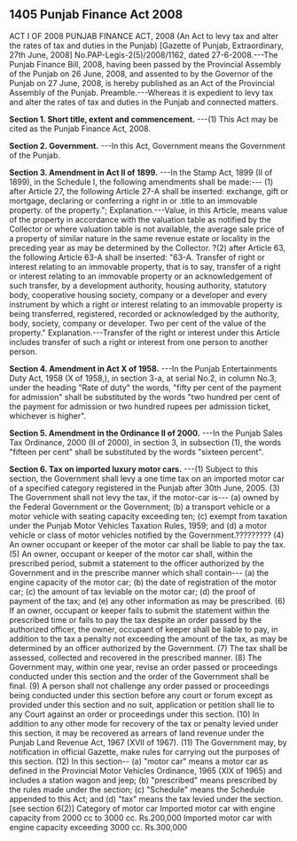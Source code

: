 ## 1405 Punjab Finance Act 2008
 
ACT I OF 2008
PUNJAB FINANCE ACT, 2008
(An Act to levy tax and alter the rates of tax and duties in the Punjab)
[Gazette of Punjab, Extraordinary, 27th June, 2008]
No.PAP-Legis-2(5)/2008/1162, dated 27-6-2008.---The Punjab Finance Bill, 2008, having been passed by the Provincial Assembly of the Punjab on 26 June, 2008, and assented to by the Governor of the Punjab on 27 June, 2008, is hereby published as an Act of the Provincial Assembly of the Punjab.
Preamble.---Whereas it is expedient to levy tax and alter the rates of tax and duties in the Punjab and connected matters.

**Section 1. Short title, extent and commencement.**
---(1) This Act may be cited as the Punjab Finance Act, 2008.

**Section 2. Government.**
---In this Act, Government means the Government of the Punjab.

 
**Section 3. Amendment in Act II of 1899.**
---In the Stamp Act, 1899 (II of 1899), in the Schedule I, the following amendments shall be made:---
   (1) after Article 27, the following Article 27-A shall be inserted:
   exchange, gift or mortgage, declaring or conferring a right in or .title to an immovable property.
   of the property.";
   Explanation.---Value, in this Article, means value of the property in accordance with the valuation table as notified by the Collector or where valuation table is not available, the average sale price of a property of similar nature in the same revenue estate or locality in the preceding year as may be determined by the Collector.
   ?(2) after Article 63, the following Article 63-A shall be inserted:
   "63-A. Transfer of right or interest relating to an immovable property, that is to say, transfer of a right or interest relating to an immovable property or an acknowledgement of such transfer, by a development authority, housing authority, statutory body, cooperative housing society, company or a developer and every instrument by which a right or interest relating to an immovable property is being transferred, registered, recorded or acknowledged by the authority, body, society, company or developer.
   Two per cent of the value of the property."
   Explanation.---Transfer of the right or interest under this Article includes transfer of such a right or interest from one person to another person.

 
**Section 4. Amendment in Act X of 1958.**
---In the Punjab Entertainments Duty Act, 1958 (X of 1958,), in section 3-a, at serial No.2, in column No.3, under the heading "Rate of duty" the words, "fifty per cent of the payment for admission" shall be substituted by the words "two hundred per cent of the payment for admission or two hundred rupees per admission ticket, whichever is higher".

 
**Section 5. Amendment in the Ordinance II of 2000.**
---In the Punjab Sales Tax Ordinance, 2000 (II of 2000), in section 3, in subsection (1), the words "fifteen per cent" shall be substituted by the words "sixteen percent".

 
**Section 6. Tax on imported luxury motor cars.**
---(1) Subject to this section, the Government shall levy a one time tax on an imported motor car of a specified category registered in the Punjab after 30th June, 2005.
   (3) The Government shall not levy the tax, if the motor-car is---
   (a) owned by the Federal Government or the Government;
   (b) a transport vehicle or a motor vehicle with seating capacity exceeding ten;
   (c) exempt from taxation under the Punjab Motor Vehicles Taxation Rules, 1959; and
   (d) a motor vehicle or class of motor vehicles notified by the Government.?????????
   (4) An owner occupant or keeper of the motor car shall be liable to pay the tax.
   (5) An owner, occupant or keeper of the motor car shall, within the prescribed period, submit a statement to the officer authorized by the Government and in the prescribe manner which shall contain---
   (a) the engine capacity of the motor car;
   (b) the date of registration of the motor car;
   (c) the amount of tax leviable on the motor car;
   (d) the proof of payment of the tax; and
   (e) any other information as may be prescribed.
   (6) If an owner, occupant or keeper fails to submit the statement within the prescribed time or fails to pay the tax despite an order passed by the authorized officer, the owner, occupant of keeper shall be liable to pay, in addition to the tax a penalty not exceeding the amount of the tax, as may be determined by an officer authorized by the Government.
   (7) The tax shall be assessed, collected and recovered in the prescribed manner.
   (8) The Government may, within one year, revise an order passed or proceedings conducted under this section and the order of the Government shall be final.
   (9) A person shall not challenge any order passed or proceedings being conducted under this section before any court or forum except as provided under this section and no suit, application or petition shall lie to any Court against an order or proceedings under this section.
   (10) In addition to any other mode for recovery of the tax or penalty levied under this section, it may be recovered as arrears of land revenue under the Punjab Land Revenue Act, 1967 (XVII of 1967).
   (11) The Government may, by notification in official Gazette, make rules for carrying out the purposes of this section.
   (12) In this section--
   (a) "motor car" means a motor car as defined in the Provincial Motor Vehicles Ordinance, 1965 (XIX of 1965) and includes a station wagon and jeep;
   (b) "prescribed" means prescribed by the rules made under the section;
   (c) "Schedule" means the Schedule appended to this Act; and
   (d) "tax" means the tax levied under the section.
   [see section 6(2)]
   Category of motor car
   Imported motor car with engine capacity from 2000 cc to 3000 cc.
   Rs.200,000
   Imported motor car with engine capacity exceeding 3000 cc.
   Rs.300,000

